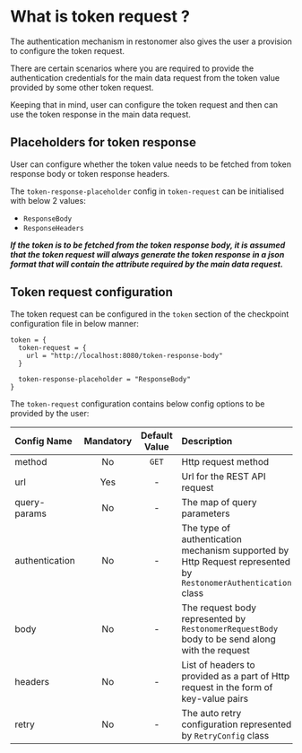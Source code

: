 # What is token request ?

The authentication mechanism in restonomer also gives the user a provision to configure the token request.

There are certain scenarios where you are required to provide the authentication credentials for the main data request
from the token value provided by some other token request.

Keeping that in mind, user can configure the token request and then can use the token response in the main data request.

## Placeholders for token response

User can configure whether the token value needs to be fetched from token response body or token response headers.

The `token-response-placeholder` config in `token-request` can be initialised with below 2 values:
* `ResponseBody`
* `ResponseHeaders`

**_If the token is to be fetched from the token response body, it is assumed that the token request will always generate
the token response in a json format that will contain the attribute required by the main data request._**

## Token request configuration

The token request can be configured in the `token` section of the checkpoint configuration file in below manner:

```hocon
token = {
  token-request = {
    url = "http://localhost:8080/token-response-body"
  }

  token-response-placeholder = "ResponseBody"
}
```

The `token-request` configuration contains below config options to be provided by the user:

| Config Name    | Mandatory | Default Value | Description                                                                                                    |
|:---------------|:---------:|:-------------:|:---------------------------------------------------------------------------------------------------------------|
| method         |    No     |     `GET`     | Http request method                                                                                            |
| url            |    Yes    |       -       | Url for the REST API request                                                                                   |
| query-params   |    No     |       -       | The map of query parameters                                                                                    |
| authentication |    No     |       -       | The type of authentication mechanism supported by Http Request represented by `RestonomerAuthentication` class |
| body           |    No     |       -       | The request body represented by `RestonomerRequestBody` body to be send along with the request                 |
| headers        |    No     |       -       | List of headers to provided as a part of Http request in the form of key-value pairs                           |
| retry          |    No     |       -       | The auto retry configuration represented by `RetryConfig` class                                                |
